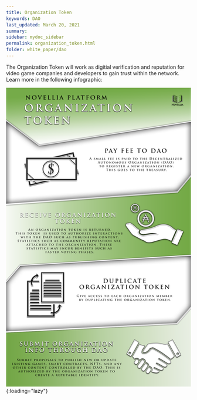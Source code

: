 ```yaml
---
title: Organization Token
keywords: DAO
last_updated: March 20, 2021
summary: 
sidebar: mydoc_sidebar
permalink: organization_token.html
folder: white_paper/dao
---
```


The Organization Token will work as digitial verification and reputation for video game companies and developers to gain trust within the network. Learn more in the following infographic:

![Organization Token](/assets/infographics/Novellia_Token_Infographic.png){:loading="lazy"}